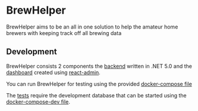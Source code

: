 # BrewHelper

BrewHelper aims to be an all in one solution to help the amateur home brewers with keeping track off all brewing data

## Development

BrewHelper consists 2 components the [backend](./BrewHelper/) written in .NET 5.0 and the [dashboard](./brewhelper-dashboard/) created using [react-admin](https://marmelab.com/react-admin/).

You can run BrewHelper for testing using the provided [docker-compose file](docker-compose.yml)

The [tests](./BrewHelper/BrewHelperTests/) require the development database that can be started using the [docker-compose-dev file](./Brewhelper/docker-compose-dev.yml).
